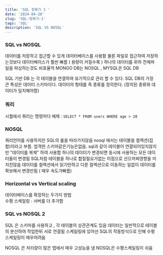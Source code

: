 ```yaml
---
title: 'SQL 정복기 1 '
date: '2024-04-20'
slug: 'SQL-정복기-1'
tags: 'SQL'
description: 'SQL VS NOSQL'
---
```


### SQL vs NOSQL

데이터를 저장하고 접근할 수 있게 데이터베이스를 사용함
물론 파일로 접근하여 저장하는것보다 데이터베이스가 훨씬 빠름 ( 용량이 커질수록 )
하나의 데이터를 위하 전체파일을 파싱하는것도 비효율적
MONGO DB는 NOSQL , MYSQL은 SQL DB

SQL 기반 DB 는 각 테이블을 연결하여 유기적으로 관리 할 수 있다.
SQL DB의 가장 큰 특성은 데이터 스키마이다.
데이터의 형태를 즉 종류를 정의한다. (정의된 종류와 데이터가 일치해야함)

### 쿼리

시퀄에서 쿼리는 명령어다
예제 : `SELECT * FROM users WHERE age > 28`

### NOSQL

쿼리언어를 사용하지만 SQL의 룰을 따라가지않음
nosql 에서는 테이블을 컬렉션(집합)이라고 부름.
엄격한 스키마같은기능은없음. sql과 같이 테이블이 연결되어있지않지만
"데이터를 복제" 하여 사용함 하나의 데이터가 변경되면 동시에 사용하는 모든 데이터들이 변경됨
SQL처럼 테이블을 하나로 합칠필요가없는 이점으로 선으까찌영향을 미치진않음
데이터를 컬렉션에서 읽기만하고 다른 컬렉션으로 이동하는 일없이 데이터를 확보해서 변경만됨 ( 매우 속도가빠름)

### Horizontal vs Vertical scaling

데이터베이스를 확장하는 두가지 방법  
수평 스케일링 : 서버를 더 추가함

### SQL vs NOSQL 2

SQL 은 스키마를 사용하고 , 각 테이블의 상관관계도 있음
데이터는 일반적으로 테이블의 분산하여 작업한뒤 서로 연결됨
스케일링에 있어선 SQL의 작동방식으로 인해 수평스케일링이 매우어려움

NOSQL 은 처리량이 많은 앱에서 매우 고성능을 냄
NOSQL은 수평스케일링이 쉬움
